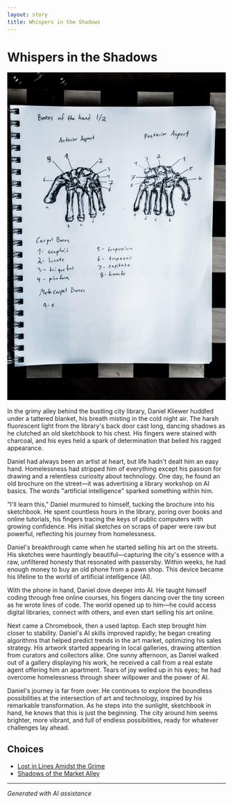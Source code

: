 ```yaml
---
layout: story
title: Whispers in the Shadows
---
```


# Whispers in the Shadows

![Whispers in the Shadows](/input_images/463784634_8751402834954075_5802434536383396028_n.jpg)

In the grimy alley behind the bustling city library, Daniel Kliewer huddled under a tattered blanket, his breath misting in the cold night air. The harsh fluorescent light from the library's back door cast long, dancing shadows as he clutched an old sketchbook to his chest. His fingers were stained with charcoal, and his eyes held a spark of determination that belied his ragged appearance.

Daniel had always been an artist at heart, but life hadn't dealt him an easy hand. Homelessness had stripped him of everything except his passion for drawing and a relentless curiosity about technology. One day, he found an old brochure on the street—it was advertising a library workshop on AI basics. The words "artificial intelligence" sparked something within him.

"I'll learn this," Daniel murmured to himself, tucking the brochure into his sketchbook. He spent countless hours in the library, poring over books and online tutorials, his fingers tracing the keys of public computers with growing confidence. His initial sketches on scraps of paper were raw but powerful, reflecting his journey from homelessness.

Daniel's breakthrough came when he started selling his art on the streets. His sketches were hauntingly beautiful—capturing the city's essence with a raw, unfiltered honesty that resonated with passersby. Within weeks, he had enough money to buy an old phone from a pawn shop. This device became his lifeline to the world of artificial intelligence (AI).

With the phone in hand, Daniel dove deeper into AI. He taught himself coding through free online courses, his fingers dancing over the tiny screen as he wrote lines of code. The world opened up to him—he could access digital libraries, connect with others, and even start selling his art online.

Next came a Chromebook, then a used laptop. Each step brought him closer to stability. Daniel's AI skills improved rapidly; he began creating algorithms that helped predict trends in the art market, optimizing his sales strategy. His artwork started appearing in local galleries, drawing attention from curators and collectors alike. One sunny afternoon, as Daniel walked out of a gallery displaying his work, he received a call from a real estate agent offering him an apartment. Tears of joy welled up in his eyes; he had overcome homelessness through sheer willpower and the power of AI.

Daniel's journey is far from over. He continues to explore the boundless possibilities at the intersection of art and technology, inspired by his remarkable transformation. As he steps into the sunlight, sketchbook in hand, he knows that this is just the beginning. The city around him seems brighter, more vibrant, and full of endless possibilities, ready for whatever challenges lay ahead.


## Choices

* [Lost in Lines Amidst the Grime](/stories/20221013_140515)
* [Shadows of the Market Alley](/stories/20221013_144240)


---
*Generated with AI assistance*
